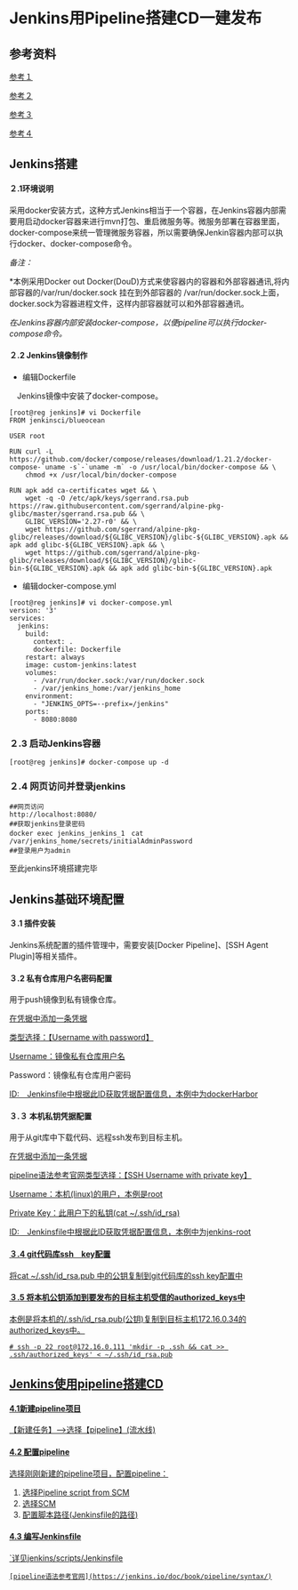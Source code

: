 # Jenkins用Pipeline搭建CD一建发布

## 参考资料

[参考１](https://jenkins.io/doc/tutorials/build-a-java-app-with-maven/)

[参考２](https://liatrio.com/building-docker-jenkins-pipelines/)

[参考３](https://code-maze.com/ci-jenkins-docker/)

[参考４](https://jenkins.io/doc/book/pipeline/docker/#using-multiple-containers)



## Jenkins搭建

#### ２.1环境说明

采用docker安装方式，这种方式Jenkins相当于一个容器，在Jenkins容器内部需要用启动docker容器来进行mvn打包、重启微服务等。微服务部署在容器里面，docker-compose来统一管理微服务容器，所以需要确保Jenkin容器内部可以执行docker、docker-compose命令。

*备注：*

*本例采用Docker out Docker(DouD)方式来使容器内的容器和外部容器通讯,将内部容器的/var/run/docker.sock 挂在到外部容器的 /var/run/docker.sock上面，docker.sock为容器进程文件，这样内部容器就可以和外部容器通讯。

*在Jenkins容器内部安装docker-compose，以便pipeline可以执行docker-compose命令。*

#### ２.2 Jenkins镜像制作

- 编辑Dockerfile

　Jenkins镜像中安装了docker-compose。

```
[root@reg jenkins]# vi Dockerfile
FROM jenkinsci/blueocean

USER root

RUN curl -L https://github.com/docker/compose/releases/download/1.21.2/docker-compose-`uname -s`-`uname -m` -o /usr/local/bin/docker-compose && \
    chmod +x /usr/local/bin/docker-compose

RUN apk add ca-certificates wget && \
    wget -q -O /etc/apk/keys/sgerrand.rsa.pub https://raw.githubusercontent.com/sgerrand/alpine-pkg-glibc/master/sgerrand.rsa.pub && \
    GLIBC_VERSION='2.27-r0' && \
    wget https://github.com/sgerrand/alpine-pkg-glibc/releases/download/${GLIBC_VERSION}/glibc-${GLIBC_VERSION}.apk && apk add glibc-${GLIBC_VERSION}.apk && \
    wget https://github.com/sgerrand/alpine-pkg-glibc/releases/download/${GLIBC_VERSION}/glibc-bin-${GLIBC_VERSION}.apk && apk add glibc-bin-${GLIBC_VERSION}.apk

```

- 编辑docker-compose.yml

```
[root@reg jenkins]# vi docker-compose.yml
version: '3'
services:
  jenkins:
    build:
      context: .
      dockerfile: Dockerfile
    restart: always
    image: custom-jenkins:latest
    volumes:
      - /var/run/docker.sock:/var/run/docker.sock
      - /var/jenkins_home:/var/jenkins_home
    environment:
      - "JENKINS_OPTS=--prefix=/jenkins"
    ports:
      - 8080:8080
```

### ２.3 启动Jenkins容器

```
[root@reg jenkins]# docker-compose up -d
```

### ２.4 网页访问并登录jenkins

```
##网页访问
http://localhost:8080/
##获取jenkins登录密码
docker exec jenkins_jenkins_1　cat /var/jenkins_home/secrets/initialAdminPassword
##登录用户为admin
```

至此jenkins环境搭建完毕

## Jenkins基础环境配置

#### ３.1 插件安装

Jenkins系统配置的插件管理中，需要安装[Docker Pipeline]、[SSH Agent Plugin]等相关插件。

#### ３.2 私有仓库用户名密码配置

用于push镜像到私有镜像仓库。

<u>在凭据中添加一条凭据</u>

<u>类型选择：【Username with password】</u>

<u>Username：镜像私有仓库用户名</u>

Password：镜像私有仓库用户密码	

<u>ID:　Jenkinsfile中根据此ID获取凭据配置信息，本例中为dockerHarbor</u>

#### ３.３ 本机私钥凭据配置

用于从git库中下载代码、远程ssh发布到目标主机。

<u>在凭据中添加一条凭据</u>

<u>pipeline语法参考官网类型选择：【SSH Username with private key】</u>

<u>Username：本机(linux)的用户，本例是root</u>

<u>Private Key：此用户下的私钥(cat ~/.ssh/id_rsa)</u>

<u>ID:　Jenkinsfile中根据此ID获取凭据配置信息，本例中为jenkins-root

#### ３.4 git代码库ssh　key配置

将cat ~/.ssh/id_rsa.pub 中的公钥复制到git代码库的ssh key配置中

#### ３.5 将本机公钥添加到要发布的目标主机受信的authorized_keys中

本例是将本机的/.ssh/id_rsa.pub(公钥)复制到目标主机172.16.0.34的authorized_keys中。

```
# ssh -p 22 root@172.16.0.111 'mkdir -p .ssh && cat >> .ssh/authorized_keys' < ~/.ssh/id_rsa.pub
```

## Jenkins使用pipeline搭建CD

#### 4.1新建pipeline项目

【新建任务】-->选择【pipeline】(流水线)

#### 4.2 配置pipeline

选择刚刚新建的pipeline项目，配置pipeline：

1. 选择Pipeline script from SCM
2. 选择SCM
3. 配置脚本路径(Jenkinsfile的路径)

#### 4.3 编写Jenkinsfile

`详见jenkins/scripts/Jenkinsfile
```
[pipeline语法参考官网](https://jenkins.io/doc/book/pipeline/syntax/)
